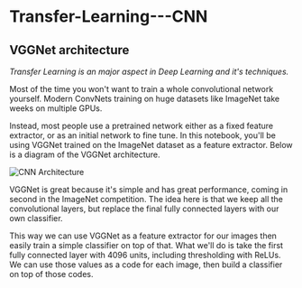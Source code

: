 # Transfer-Learning---CNN
## VGGNet architecture
_Transfer Learning is an major aspect in Deep Learning and it's techniques._

Most of the time you won't want to train a whole convolutional network yourself. Modern ConvNets training on huge datasets like ImageNet take weeks on multiple GPUs. 

Instead, most people use a pretrained network either as a fixed feature extractor, or as an initial network to fine tune. In this notebook, you'll be using VGGNet trained on the ImageNet dataset as a feature extractor. Below is a diagram of the VGGNet architecture.

![CNN Architecture](https://github.com/Ratna04priya/Transfer-Learning---CNN/blob/master/assets/cnnarchitecture.jpg)

VGGNet is great because it's simple and has great performance, coming in second in the ImageNet competition. The idea here is that we keep all the convolutional layers, but replace the final fully connected layers with our own classifier. 

This way we can use VGGNet as a feature extractor for our images then easily train a simple classifier on top of that. What we'll do is take the first fully connected layer with 4096 units, including thresholding with ReLUs. We can use those values as a code for each image, then build a classifier on top of those codes.

